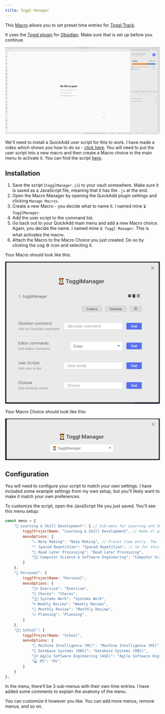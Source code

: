 ```yaml
---
title: Toggl Manager
---
```


This [Macro](../Choices/MacroChoice.md) allows you to set preset time entries for [Toggl Track](https://track.toggl.com).

It uses the [Toggl plugin](https://github.com/mcndt/obsidian-toggl-integration) for [Obsidian](https://obsidian.md). Make sure that is set up before you continue.

![Toggl Manager](../Images/TogglManager.gif)

We'll need to install a QuickAdd user script for this to work. I have made a video which  shows you how to do so - [click here](https://www.youtube.com/watch?v=gYK3VDQsZJo&t=1730s).
You will need to put the user script into a new macro and then create a Macro choice in the main menu to activate it.
You can find the script [here](./Attachments/togglManager.js).

## Installation
1. Save the script (`togglManager.js`) to your vault somewhere. Make sure it is saved as a JavaScript file, meaning that it has the `.js` at the end.
2. Open the Macro Manager by opening the QuickAdd plugin settings and clicking `Manage Macros`.
3. Create a new Macro - you decide what to name it. I named mine ``⏳ TogglManager``.
4. Add the user script to the command list.
5. Go back out to your QuickAdd main menu and add a new Macro choice. Again, you decide the name. I named mine ``⏳ Toggl Manager``. This is what activates the macro.
6. Attach the Macro to the Macro Choice you just created. Do so by clicking the cog ⚙ icon and selecting it.

Your Macro should look like this:

![TogglManager Macro](../Images/TogglManagerMacro.png)

Your Macro Choice should look like this: 

![Toggl Manager Macro Choice](../Images/TogglManagerMacroChoice.png)

## Configuration
You will need to configure your script to match your own settings. I have included some example settings from my own setup, but you'll likely want to make it match your own preferences.

To customize the script, open the JavaScript file you just saved. You'll see this menu setup:
````js
const menu = {
    "🧠 Learning & Skill Development": { // Sub-menu for Learning and Skill Development
        togglProjectName: "Learning & Skill Development", // Name of your corresponding Toggl project
        menuOptions: {
            "✍ Note Making": "Note Making", // Preset time entry. The left part is what's displayed, and the right part is what Toggl gets.
            "🃏 Spaced Repetition": "Spaced Repetition", // So for this one, I would see '🃏 Spaced Repetition' in my menu, but Toggl would receive 'Spaced Repetition' as the entry.
            "📖 Read Later Processing": "Read Later Processing",
            "👨‍💻 Computer Science & Software Engineering": "Computer Science & Software Engineering",
        }
    },
    "🤴 Personal": {
        togglProjectName: "Personal",
        menuOptions: {
            "🏋️‍♂️ Exercise": "Exercise",
            "🧹 Chores": "Chores",
            "👨‍🔬 Systems Work": "Systems Work",
            "🌀 Weekly Review": "Weekly Review",
            "📆 Monthly Review": "Monthly Review",
            "✔ Planning": "Planning",
        }
    },
    "👨‍🎓 School": {
        togglProjectName: "School",
        menuOptions: {
            "🧠 Machine Intelligence (MI)": "Machine Intelligence (MI)",
            "💾 Database Systems (DBS)": "Database Systems (DBS)",
            "🏃‍♂ Agile Software Engineering (ASE)": "Agile Software Engineering (ASE)",
            "💻 P5": "P5",
        }
    }
};
````

In the menu, there'll be 3 sub-menus with their own time entries. I have added some comments to explain the anatomy of the menu.

You can customize it however you like. You can add more menus, remove menus, and so on.

